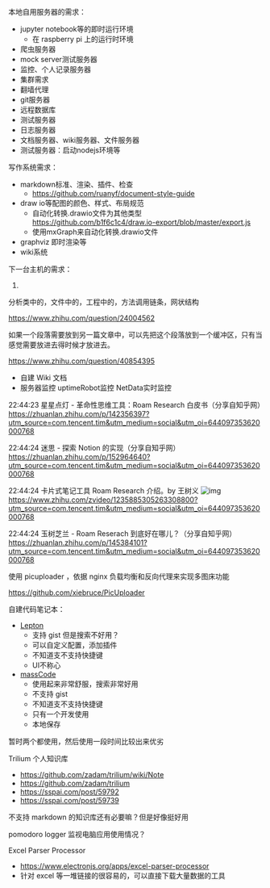 本地自用服务器的需求：

- jupyter notebook等的即时运行环境
  - 在 raspberry pi 上的运行时环境
- 爬虫服务器
- mock server测试服务器
- 监控、个人记录服务器
- 集群需求
- 翻墙代理
- git服务器
- 远程数据库
- 测试服务器
- 日志服务器
- 文档服务器、wiki服务器、文件服务器
- 测试服务器：启动nodejs环境等

写作系统需求：

- markdown标准、渲染、插件、检查
  - https://github.com/ruanyf/document-style-guide
- draw io等配图的颜色、样式、布局规范
  - 自动化转换.drawio文件为其他类型 https://github.com/b1f6c1c4/draw.io-export/blob/master/export.js
  - 使用mxGraph来自动化转换.drawio文件
- graphviz 即时渲染等
- wiki系统

下一台主机的需求：

1. 



分析类中的，文件中的，工程中的，方法调用链条，网状结构

https://www.zhihu.com/question/24004562

如果一个段落需要放到另一篇文章中，可以先把这个段落放到一个缓冲区，只有当感觉需要放进去得时候才放进去。



https://www.zhihu.com/question/40854395

- 自建 Wiki 文档
- 服务器监控 uptimeRobot监控 NetData实时监控



 22:44:23
星星点灯 - 革命性思维工具：Roam Research 白皮书（分享自知乎网）https://zhuanlan.zhihu.com/p/142356397?utm_source=com.tencent.tim&utm_medium=social&utm_oi=644097353620000768

 22:44:24
迷思 - 探索 Notion 的实现（分享自知乎网）https://zhuanlan.zhihu.com/p/152964640?utm_source=com.tencent.tim&utm_medium=social&utm_oi=644097353620000768

 22:44:24
卡片式笔记工具 Roam Research 介绍。by 王树义 ![img](file:///C:\Users\highestpeak\AppData\Roaming\Tencent\QQTempSys\Y{2~WZYDMLPEUR@1WJO2}FW.png) https://www.zhihu.com/zvideo/1235885305263308800?utm_source=com.tencent.tim&utm_medium=social&utm_oi=644097353620000768

 22:44:24
玉树芝兰 - Roam Reserach 到底好在哪儿？（分享自知乎网）https://zhuanlan.zhihu.com/p/145384101?utm_source=com.tencent.tim&utm_medium=social&utm_oi=644097353620000768





使用 picuploader ，依据 nginx 负载均衡和反向代理来实现多图床功能

https://github.com/xiebruce/PicUploader



自建代码笔记本：

- [Lepton](https://github.com/hackjutsu/Lepton) 
  - 支持 gist 但是搜索不好用？
  - 可以自定义配置，添加插件
  - 不知道支不支持快捷键
  - UI不称心
- [massCode](https://github.com/antonreshetov/massCode)
  - 使用起来非常舒服，搜索非常好用
  - 不支持 gist 
  - 不知道支不支持快捷键
  - 只有一个开发使用
  - 本地保存

暂时两个都使用，然后使用一段时间比较出来优劣



Trilium 个人知识库

- https://github.com/zadam/trilium/wiki/Note
- https://github.com/zadam/trilium
- https://sspai.com/post/59792
- https://sspai.com/post/59739

不支持 markdown 的知识库还有必要嘛？但是好像挺好用





pomodoro logger 监视电脑应用使用情况？



Excel Parser Processor

- https://www.electronjs.org/apps/excel-parser-processor
- 针对 excel 等一堆链接的很容易的，可以直接下载大量数据的工具